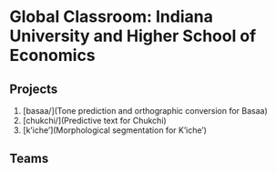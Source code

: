# Global Classroom: Indiana University and Higher School of Economics

## Projects

1. [basaa/](Tone prediction and orthographic conversion for Basaa)
2. [chukchi/](Predictive text for Chukchi)
3. [kʼicheʼ](Morphological segmentation for Kʼicheʼ)

## Teams


